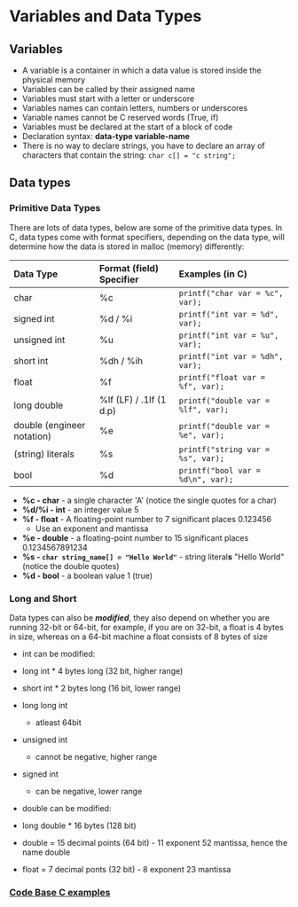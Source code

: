 # Variables and Data Types

## Variables

*  A variable is a container in which a data value is stored inside the physical memory
*  Variables can be called by their assigned name
*  Variables must start with a letter or underscore
*  Variables names can contain letters, numbers or underscores
*  Variable names cannot be C reserved words \(True, if\)
*  Variables must be declared at the start of a block of code
*  Declaration syntax: **data-type variable-name**
* There is no way to declare strings, you have to declare an array of characters that contain the string: `char c[] = "c string";`

## Data types

### Primitive Data Types

There are lots of data types, below are some of the primitive data types. In C, data types come with format specifiers, depending on the data type, will determine how the data is stored in malloc \(memory\) differently:

| Data Type | Format \(field\) Specifier | Examples \(in C\) |
| :--- | :--- | :--- |
| char | %c | `printf("char var = %c", var);` |
| signed int | %d / %i | `printf("int var = %d", var);` |
| unsigned int | %u | `printf("int var = %u", var);` |
| short int | %dh / %ih | `printf("int var = %dh", var);` |
| float | %f | `printf("float var = %f", var);` |
| long double | %lf \(LF\) / .1lf \(1 d.p\) | `printf("double var = %lf", var);` |
| double \(engineer notation\) | %e | `printf("double var = %e", var);` |
| \(string\) literals | %s | `printf("string var = %s", var);` |
| bool | %d | `printf("bool var = %d\n", var);` |

* **%c - char** - a single character 'A' \(notice the single quotes for a char\)
* **%d/%i - int** - an integer value 5
* **%f - float** - A floating-point number to 7 significant places 0.123456
  * Use an exponent and mantissa
* **%e - double** - a floating-point number to 15 significant places 0.1234567891234
* **%s - `char string_name[] = "Hello World"`** - string literal**s** "Hello World" \(notice the double quotes\)
* **%d - bool** - a boolean value 1 \(true\)

### Long and Short

Data types can also be _**modified**_, they also depend on whether you are running 32-bit or 64-bit, for example, if you are on 32-bit, a float is 4 bytes in size, whereas on a 64-bit machine a float consists of 8 bytes of size

*  int can be modified:
  *  long int
    * 4 bytes long \(32 bit, higher range\)
  *  short int
    * 2 bytes long \(16 bit, lower range\)
  * long long int
    * atleast 64bit
  * unsigned int
    * cannot be negative, higher range
  * signed int
    * can be negative, lower range
*  double can be modified:
  *  long double
    * 16 bytes \(128 bit\)



* double = 15 decimal points \(64 bit\) - 11 exponent 52 mantissa, hence the name double
* float = 7 decimal ponts \(32 bit\) - 8 exponent 23 mantissa

### [Code Base C examples](https://adnantech.gitbook.io/code/code/c)

